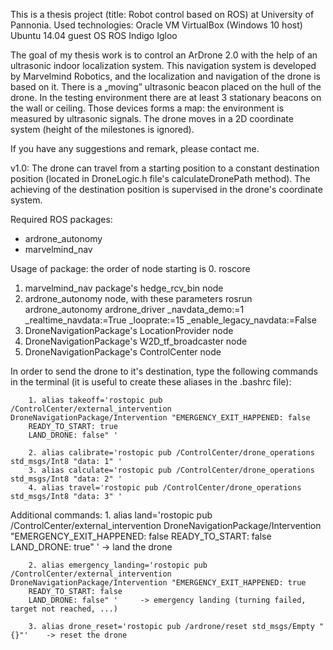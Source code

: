 This is a thesis project (title: Robot control based on ROS) at University of Pannonia.
Used technologies:
    Oracle VM VirtualBox (Windows 10 host)
    Ubuntu 14.04 guest OS
    ROS Indigo Igloo
    
The goal of my thesis work is to control an ArDrone 2.0 with the help of an ultrasonic indoor localization system. 
This navigation system is developed by Marvelmind Robotics, and the localization and navigation of the drone is based on it. 
There is a „moving” ultrasonic beacon placed on the hull of the drone. In the testing environment there are at least 3 stationary beacons
on the wall or ceiling. Those devices forms a map: the environment is measured by ultrasonic signals. 
The drone moves in a 2D coordinate system (height of the milestones is ignored). 

If you have any suggestions and remark, please contact me.

v1.0: The drone can travel from a starting position to a constant destination position (located in DroneLogic.h file's calculateDronePath
method). The achieving of the destination position is supervised in the drone's coordinate system.

Required ROS packages:
  - ardrone_autonomy
  - marvelmind_nav
  
Usage of package: the order of node starting is
  0. roscore
  1. marvelmind_nav package's hedge_rcv_bin node
  2. ardrone_autonomy node, with these parameters
        rosrun ardrone_autonomy ardrone_driver _navdata_demo:=1 _realtime_navdata:=True _looprate:=15 _enable_legacy_navdata:=False
  3. DroneNavigationPackage's LocationProvider node
  4. DroneNavigationPackage's W2D_tf_broadcaster node
  5. DroneNavigationPackage's ControlCenter node
  
In order to send the drone to it's destination, type the following commands in the terminal (it is useful to create these aliases in the
.bashrc file):

        1. alias takeoff='rostopic pub /ControlCenter/external_intervention DroneNavigationPackage/Intervention "EMERGENCY_EXIT_HAPPENED: false
        READY_TO_START: true
        LAND_DRONE: false" '
        
        2. alias calibrate='rostopic pub /ControlCenter/drone_operations std_msgs/Int8 "data: 1" '
        3. alias calculate='rostopic pub /ControlCenter/drone_operations std_msgs/Int8 "data: 2" '
        4. alias travel='rostopic pub /ControlCenter/drone_operations std_msgs/Int8 "data: 3" '

Additional commands:
        1. alias land='rostopic pub /ControlCenter/external_intervention DroneNavigationPackage/Intervention "EMERGENCY_EXIT_HAPPENED: false
        READY_TO_START: false
        LAND_DRONE: true" '      -> land the drone

        2. alias emergency_landing='rostopic pub /ControlCenter/external_intervention DroneNavigationPackage/Intervention "EMERGENCY_EXIT_HAPPENED: true
        READY_TO_START: false
        LAND_DRONE: false" '     -> emergency landing (turning failed, target not reached, ...)
        
        3. alias drone_reset='rostopic pub /ardrone/reset std_msgs/Empty "{}"'    -> reset the drone

        



